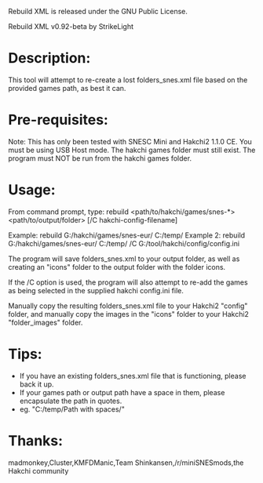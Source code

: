 Rebuild XML is released under the GNU Public License.

Rebuild XML v0.92-beta by StrikeLight

Description:
============
This tool will attempt to re-create a lost folders_snes.xml file
based on the provided games path, as best it can.

Pre-requisites:
===============
Note: This has only been tested with SNESC Mini and Hakchi2 1.1.0 CE.
You must be using USB Host mode.
The hakchi games folder must still exist.
The program must NOT be run from the hakchi games folder.

Usage:
======
From command prompt, type:
rebuild <path/to/hakchi/games/snes-*> <path/to/output/folder> [/C hakchi-config-filename]

Example: rebuild G:/hakchi/games/snes-eur/ C:/temp/
Example 2: rebuild G:/hakchi/games/snes-eur/ C:/temp/ /C G:/tool/hakchi/config/config.ini

The program will save folders_snes.xml to your output folder,
as well as creating an "icons" folder to the output folder with the folder icons.

If the /C option is used, the program will also attempt to re-add the games as being
selected in the supplied hakchi config.ini file.


Manually copy the resulting folders_snes.xml file to your Hakchi2 "config" folder,
and manually copy the images in the "icons" folder to your Hakchi2 "folder_images" folder.


Tips:
=====
- If you have an existing folders_snes.xml file that is functioning, please back it up.
- If your games path or output path have a space in them, please encapsulate the path in quotes.
- eg. "C:/temp/Path with spaces/"

Thanks:
=======
madmonkey,Cluster,KMFDManic,Team Shinkansen,/r/miniSNESmods,the Hakchi community